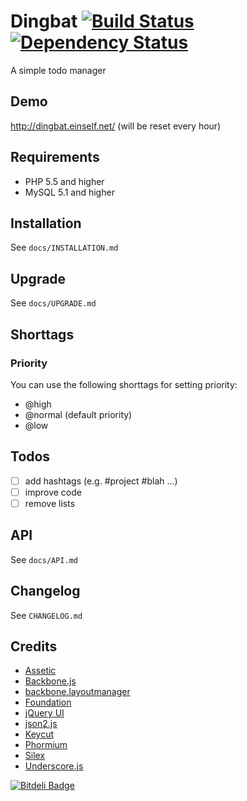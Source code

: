 # Dingbat [![Build Status](https://travis-ci.org/pklink/Dingbat.png?branch=master)](https://travis-ci.org/pklink/Dingbat) [![Dependency Status](https://www.versioneye.com/user/projects/5281e27e632bacc772000027/badge.png)](https://www.versioneye.com/user/projects/5281e27e632bacc772000027)

A simple todo manager

## Demo

http://dingbat.einself.net/ (will be reset every hour)

## Requirements

* PHP 5.5 and higher
* MySQL 5.1 and higher


## Installation

See `docs/INSTALLATION.md`


## Upgrade

See `docs/UPGRADE.md`


## Shorttags

### Priority

You can use the following shorttags for setting priority:

* @high
* @normal (default priority)
* @low


## Todos

- [ ] add hashtags (e.g. #project #blah ...)
- [ ] improve code
- [ ] remove lists

## API

See `docs/API.md`


## Changelog

See `CHANGELOG.md`

## Credits

* [Assetic](http://github.com/kriswallsmith/assetic)
* [Backbone.js](http://backbonejs.org/)
* [backbone.layoutmanager](https://github.com/tbranyen/backbone.layoutmanager)
* [Foundation](http://foundation.zurb.com/)
* [jQuery UI](http://jqueryui.com/)
* [json2.js](http://github.com/douglascrockford/JSON-js)
* [Keycut](http://github.com/duncannz/keycut)
* [Phormium](http://github.com/ihabunek/phormium)
* [Silex](http://silex.sensiolabs.org/)
* [Underscore.js](http://underscorejs.org/)

[![Bitdeli Badge](https://d2weczhvl823v0.cloudfront.net/pklink/dingbat/trend.png)](https://bitdeli.com/free "Bitdeli Badge")

